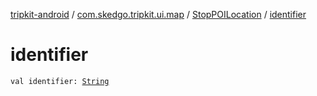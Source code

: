 [tripkit-android](../../index.md) / [com.skedgo.tripkit.ui.map](../index.md) / [StopPOILocation](index.md) / [identifier](./identifier.md)

# identifier

`val identifier: `[`String`](https://kotlinlang.org/api/latest/jvm/stdlib/kotlin/-string/index.html)